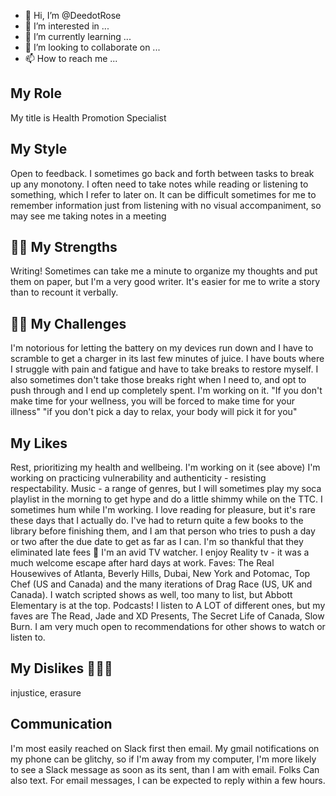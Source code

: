 - 👋 Hi, I’m @DeedotRose
- 👀 I’m interested in ...
- 🌱 I’m currently learning ...
- 💞️ I’m looking to collaborate on ...
- 📫 How to reach me ...

<!---
DeedotRose/DeedotRose is a ✨ special ✨ repository because its `README.md` (this file) appears on your GitHub profile.
You can click the Preview link to take a look at your changes.
--->
## My Role ##
My title is Health Promotion Specialist 
## My Style ##
Open to feedback. I sometimes go back and forth between tasks to break up any monotony.  I often need to take notes while reading or listening to something, which I refer to later on.  It can be difficult sometimes for me to remember information just from listening with no visual accompaniment, so may see me taking notes in a meeting
## :muscle:&#127998; My Strengths ##
Writing! Sometimes can take me a minute to organize my thoughts and put them on paper, but I'm a very good writer.  It's easier for me to write a story than to recount it verbally.
## &#129318;&#127998;	My Challenges ##
I'm notorious for letting the battery on my devices run down and I have to scramble to get a charger in its last few minutes of juice.
I have bouts where I struggle with pain and fatigue and have to take breaks to restore myself. I also sometimes don't take those breaks right when I need to, and opt to push through and I end up completely spent.  I'm working on it. "If you don't make time for your wellness, you will be forced to make time for your illness" "if you don't pick a day to relax, your body will pick it for you"

## My Likes ##
Rest, prioritizing my health and wellbeing. I'm working on it (see above) I'm working on practicing vulnerability and 
authenticity  - resisting respectability.
Music - a range of genres, but I will sometimes play my soca playlist in the morning to get hype and do a little shimmy while on the TTC. I sometimes hum while I'm working. I love reading for pleasure, but it's rare these days that I actually do.  I've had to return quite a few books to the library before finishing them, and I am that person who tries to push a day or two after the due date to get as far as I can.  I'm so thankful that they eliminated late fees :rofl:
I'm an avid TV watcher. I enjoy Reality tv - it was a much welcome escape after hard days at work. Faves: The Real Housewives of Atlanta, Beverly Hills, Dubai, New York and Potomac, Top Chef (US and Canada) and the many iterations of Drag Race (US, UK and Canada). I watch scripted shows as well, too many to list, but Abbott Elementary is at the top. 
Podcasts! I listen to A LOT of different ones, but my faves are The Read, Jade and XD Presents, The Secret Life of Canada, Slow Burn. I am very much open to recommendations for other shows to watch or listen to.
## My Dislikes &#x1F937;&#x1F3FE;&#x200D;&#x2640; ##
injustice, erasure
## Communication ##

I'm most easily reached on Slack first then email. My gmail notifications on my phone can be glitchy, so if I'm away from my computer,  I'm more likely to see a Slack message as soon as its sent, than I am with email.  Folks Can also text. For email messages, I can be expected to reply within a few hours. 
